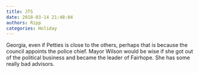 ```yaml
---
title: JTS
date: 2018-03-14 21:48:04
authors: Ripp
categories: Holiday
---
```


 Georgia, even if Petties is close to the others, perhaps that is because the council appoints the police chief. Mayor Wilson would be wise if she got out of the political business and became the leader of Fairhope. She has some really bad advisors.